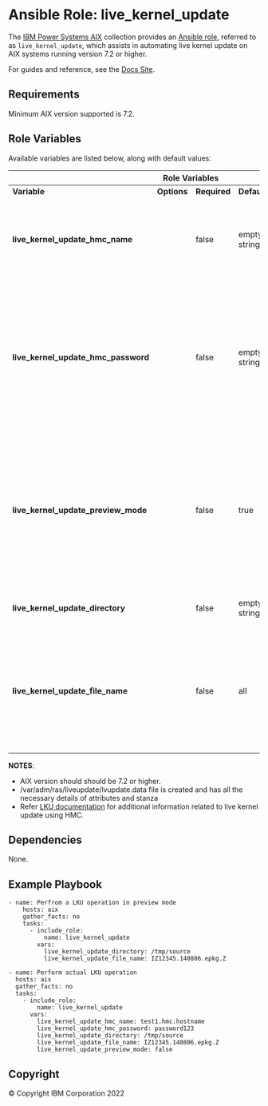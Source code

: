 # Ansible Role: live_kernel_update
The [IBM Power Systems AIX](../../README.md) collection provides an 
[Ansible role](https://docs.ansible.com/ansible/latest/user_guide/playbooks_reuse_roles.html), 
referred to as `live_kernel_update`, which assists in automating live kernel update 
on AIX systems running version 7.2 or higher.

For guides and reference, see the [Docs Site](https://ibm.github.io/ansible-power-aix/roles.html).

## Requirements

Minimum AIX version supported is 7.2.

## Role Variables


Available variables are listed below, along with default values:

<table>
    <thead>
        <tr>
            <th colspan="6"> Role Variables </th>
        </tr>
    </thead>
    <tbody>
        <tr>
            <td><b> Variable </b></td>
            <td><b> Options </b></td>
            <td><b> Required </b></td>
            <td><b> Default </b></td>
            <td><b> Choices </b></td>
            <td><b> Comments </b></td>
        </tr>
        <tr>
            <td><b> live_kernel_update_hmc_name </b></td>
            <td>  </td>
            <td> false </td>
            <td> empty string </td>
            <td>  </td>
            <td> 
                Specifies HMC hostname in case the operation is
                not running in preview mode.
            </td>
        </tr>
        <tr>
            <td><b> live_kernel_update_hmc_password </b></td>
            <td>  </td>
            <td> false </td>
            <td> empty string </td>
            <td>  </td>
            <td>
                Specifies the HMC password for authentication purpose.
                For security purposes, it is highly recommended to store this
                sensitive information in an encrypted secret vault file.
            </td>
        </tr>
        <tr>
            <td><b> live_kernel_update_preview_mode </b></td>
            <td>  </td>
            <td> false </td>
            <td> true </td>
            <td>  </td>
            <td> 
                If true, the LKU operation will only run in preview mode
                and no fixes will be applied. It is highly recommended that
                user should first run this operation in preview mode.
            </td>
        </tr>
        <tr>
            <td> <b> live_kernel_update_directory </b> </td>
            <td> </td>
            <td> false </td>
            <td> empty string </td>
            <td> </td>
            <td> 
                Specifies the source directory of the fixes.
            </td>
        </tr>
        <tr>
            <td><b> live_kernel_update_file_name  </b></td>
            <td>  </td>
            <td> false </td>
            <td> all </td>
            <td>  </td>
            <td> 
                Specifies the space separated name of the fixes in the provided
                directory. If not specified, all the fix sources would be applied.
            </td>
        </tr>
    </tbody>
</table>

**NOTES**:
- AIX version should should be 7.2 or higher.
- /var/adm/ras/liveupdate/lvupdate.data file is created and has all the necessary details of attributes and stanza
- Refer [LKU documentation](https://www.ibm.com/docs/sr/aix/7.2?topic=updates-live-update) for additional information
related to live kernel update using HMC.

## Dependencies

None.

## Example Playbook

```
- name: Perfrom a LKU operation in preview mode
    hosts: aix
    gather_facts: no
    tasks:
      - include_role:
          name: live_kernel_update
        vars:
          live_kernel_update_directory: /tmp/source
          live_kernel_update_file_name: IZ12345.140806.epkg.Z
```

```
- name: Perform actual LKU operation
  hosts: aix
  gather_facts: no
  tasks:
    - include_role:
        name: live_kernel_update
      vars:
        live_kernel_update_hmc_name: test1.hmc.hostname
        live_kernel_update_hmc_password: password123
        live_kernel_update_directory: /tmp/source
        live_kernel_update_file_name: IZ12345.140806.epkg.Z
        live_kernel_update_preview_mode: false
```

## Copyright
© Copyright IBM Corporation 2022
